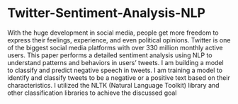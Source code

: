 # Twitter-Sentiment-Analysis-NLP

With the huge development in social media, people get more freedom to express their
feelings, experience, and even political opinions. Twitter is one of the biggest social media
platforms with over 330 million monthly active users. This paper performs a detailed sentiment
analysis using NLP to understand patterns and behaviors in users’ tweets. I am building a model
to classify and predict negative speech in tweets. I am training a model to identify and classify
tweets to be a negative or a positive text based on their characteristics. I utilized the NLTK
(Natural Language Toolkit) library and other classification libraries to achieve the discussed
goal
